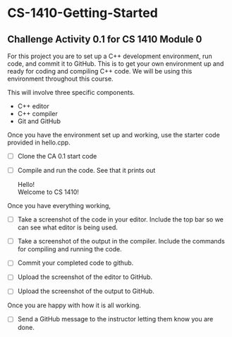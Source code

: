 # CS-1410-Getting-Started
## Challenge Activity 0.1 for CS 1410 Module 0

For this project you are to set up a C++ development environment, run code, and commit it to GitHub. 
This is to get your own environment up and ready for coding and compiling C++ code. 
We will be using this environment throughout this  course.

This will involve three specific components.

- C++ editor
- C++ compiler
- Git and GitHub 

Once you have the environment set up and working, 
use the starter code provided in hello.cpp. 

- [ ] Clone the CA 0.1 start code
- [ ] Compile and run the code. See that it prints out


  Hello!  
  Welcome to CS 1410!  



Once you have everything working,

- [ ] Take a screenshot of the code in your editor. Include the top bar 
so we can see what editor is being used.


- [ ] Take a screenshot of the output in the compiler. Include the commands 
for compiling and running the code.

- [ ] Commit your completed code to github.
- [ ] Upload the screenshot of the editor to GitHub.
- [ ] Upload the screenshot of the output to GitHub.

Once you are happy with how it is all working.

- [ ] Send a GitHub message to the instructor letting them know you are done.
